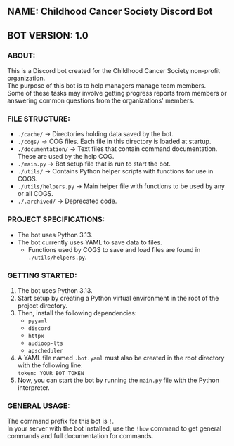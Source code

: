 ## NAME: Childhood Cancer Society Discord Bot
## BOT VERSION: 1.0

### ABOUT:
This is a Discord bot created for the Childhood Cancer Society non-profit organization.  
The purpose of this bot is to help managers manage team members.  
Some of these tasks may involve getting progress reports from members or answering common questions from the organizations' members.

### FILE STRUCTURE:
- `./cache/` -> Directories holding data saved by the bot.  
- `./cogs/` -> COG files. Each file in this directory is loaded at startup.  
- `./documentation/` -> Text files that contain command documentation. These are used by the help COG.  
- `./main.py` -> Bot setup file that is run to start the bot.  
- `./utils/` -> Contains Python helper scripts with functions for use in COGS.  
- `./utils/helpers.py` -> Main helper file with functions to be used by any or all COGS.  
- `./.archived/` -> Deprecated code.  

### PROJECT SPECIFICATIONS:
- The bot uses Python 3.13.  
- The bot currently uses YAML to save data to files.
  - Functions used by COGS to save and load files are found in `./utils/helpers.py`.

### GETTING STARTED:
1. The bot uses Python 3.13.
2. Start setup by creating a Python virtual environment in the root of the project directory.
3. Then, install the following dependencies:
    - `pyyaml`
    - `discord`
    - `httpx`
    - `audioop-lts`
    - `apscheduler`
4. A YAML file named `.bot.yaml` must also be created in the root directory with the following line:  
   `token: YOUR_BOT_TOKEN`
5. Now, you can start the bot by running the `main.py` file with the Python interpreter.

### GENERAL USAGE:
The command prefix for this bot is `!`.  
In your server with the bot installed, use the `!how` command to get general commands and full documentation for commands.